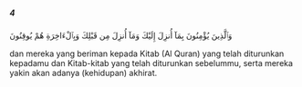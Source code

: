 ##### 4

<span class="ayah">وَٱلَّذِينَ يُؤْمِنُونَ بِمَآ أُنزِلَ إِلَيْكَ وَمَآ أُنزِلَ مِن قَبْلِكَ وَبِٱلْءَاخِرَةِ هُمْ يُوقِنُونَ</span>

<span class="ayah_translation">dan mereka yang beriman kepada Kitab (Al Quran) yang telah diturunkan kepadamu dan Kitab-kitab yang telah diturunkan sebelummu, serta mereka yakin akan adanya (kehidupan) akhirat.</span>
